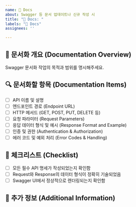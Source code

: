 ```yaml
---
name: 📄 Docs
about: Swagger 등 문서 업데이트나 신규 작성 시
title: "📄 Docs: "
labels: "📄 Docs"
assignees: ''

---
```


## 📄 문서화 개요 (Documentation Overview)

Swagger 문서화 작업의 목적과 범위를 명시해주세요.

## 🔍 문서화할 항목 (Documentation Items)

- [ ] API 이름 및 설명
- [ ] 엔드포인트 경로 (Endpoint URL)
- [ ] HTTP 메서드 (GET, POST, PUT, DELETE 등)
- [ ] 요청 파라미터 (Request Parameters)
- [ ] 응답 데이터 형식 및 예시 (Response Format and Example)
- [ ] 인증 및 권한 (Authentication & Authorization)
- [ ] 에러 코드 및 예외 처리 (Error Codes & Handling)

## 📌 체크리스트 (Checklist)

- [ ] 모든 필수 API 명세가 작성되었는지 확인함
- [ ] Request와 Response의 데이터 형식이 정확히 기술되었음
- [ ] Swagger UI에서 정상적으로 렌더링되는지 확인함

## 📝 추가 정보 (Additional Information)
